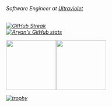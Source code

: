 <p><em>Software Engineer at <a href="https://ultraviolet.rs/">Ultraviolet  
<br/>
<br/>

![GitHub Streak](http://github-readme-streak-stats.herokuapp.com?user=aryangodara&theme=dark&background=000000)
<br/>
![Aryan's GitHub stats](https://github-readme-stats.vercel.app/api?username=aryangodara&theme=buefy&show_icons=true)
<br/>

<a href="https://www.adamalston.com/"><img height="137px" src="https://github-readme-stats.vercel.app/api?username=AryanGodara&hide_title=true&hide_border=true&show_icons=true&include_all_commits=true&count_private=true&line_height=21&text_color=000&icon_color=000&bg_color=0,ea6161,ffc64d,fffc4d,52fa5a&theme=graywhite" /><!-- wi*quL3fcV --><img height="137px" src="https://github-readme-stats.vercel.app/api/top-langs/?username=AryanGodara&hide=html&hide_title=true&hide_border=true&layout=compact&langs_count=6&exclude_repo=comp426,Redventures-Movie-Quotes&text_color=000&icon_color=fff&bg_color=0,52fa5a,4dfcff,c64dff&theme=graywhite" /></a>

[![trophy](https://github-profile-trophy.vercel.app/?username=AryanGodara)](https://github.com/AryanGodara/github-profile-trophy)
